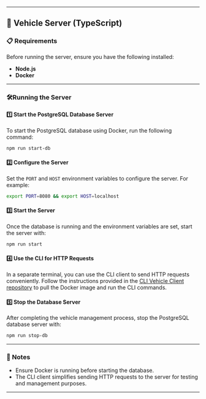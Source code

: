 
---

## 🚗 Vehicle Server (TypeScript)

### 📋 Requirements

Before running the server, ensure you have the following installed:

- **Node.js**
- **Docker**
---

### 🛠️Running the Server

#### 1️⃣ Start the PostgreSQL Database Server
To start the PostgreSQL database using Docker, run the following command:

```bash
npm run start-db
```

#### 2️⃣ Configure the Server
Set the `PORT` and `HOST` environment variables to configure the server. For example:

```bash
export PORT=8080 && export HOST=localhost
```

#### 3️⃣ Start the Server
Once the database is running and the environment variables are set, start the server with:

```bash
npm run start
```

#### 4️⃣ Use the CLI for HTTP Requests
In a separate terminal, you can use the CLI client to send HTTP requests conveniently. Follow the instructions provided in the [CLI Vehicle Client repository](https://github.com/hamza-rachidi/cli-vehicle-client) to pull the Docker image and run the CLI commands.

#### 5️⃣ Stop the Database Server
After completing the vehicle management process, stop the PostgreSQL database server with:

```bash
npm run stop-db
```

---

### 📝 Notes
- Ensure Docker is running before starting the database.
- The CLI client simplifies sending HTTP requests to the server for testing and management purposes.

---
